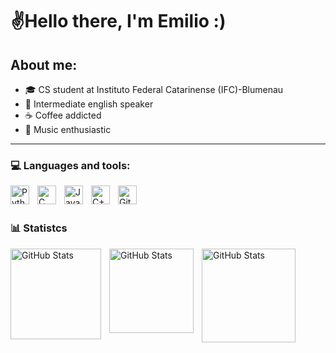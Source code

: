 # ✌️Hello there, I'm Emilio :)

## About me:

- 🎓  CS student at Instituto Federal Catarinense (IFC)-Blumenau
- 💬  Intermediate english speaker
-  	☕ Coffee addicted
- 🎸 Music enthusiastic


</p>

---

###   	💻 Languages and tools: 

<img 
    align="left" 
    alt="Python" 
    title="Python"
    width="30px" 
    style="padding-right: 10px;" 
    src="https://cdn.jsdelivr.net/gh/devicons/devicon@latest/icons/python/python-original.svg" 
/>

<img 
    align="left" 
    alt="C"
    title="C" 
    width="30px" 
    style="padding-right: 10px;" 
    src="https://cdn.jsdelivr.net/gh/devicons/devicon@latest/icons/c/c-original.svg" 
/>

<img 
    align="left" 
    alt="Java" 
    title="Java"
    width="30px" 
    style="padding-right: 10px;" 
    src="https://cdn.jsdelivr.net/gh/devicons/devicon@latest/icons/java/java-plain.svg" 
/>

<img 
    align="left" 
    alt="C++" 
    title="C++"
    width="30px" 
    style="padding-right: 10px;" 
    src="https://cdn.jsdelivr.net/gh/devicons/devicon@latest/icons/cplusplus/cplusplus-original.svg" 
/>

<img 
    align="left" 
    alt="Git" 
    title="Git"
    width="30px" 
    style="padding-right: 10px;" 
    src="https://cdn.jsdelivr.net/gh/devicons/devicon@latest/icons/git/git-original.svg" 
/>

<br/>
<br/>

### 📊 Statistcs

<p>
  <img 
    align="left" 
    alt="GitHub Stats" 
    height="145" 
    style="padding-right: 10px;" 
    src="https://github-readme-stats.vercel.app/api?username=EmilioRCPantoja&show_icons=true&theme=chartreuse-dark&include_all_commits=true&locale=en" 
  />



<img 
    align="left"
    alt ="GitHub Stats"
    height = "135"
    style="padding-right: 10px;" 
    src="https://streak-stats.demolab.com/?user=EmilioRCPantoja&theme=chartreuse-dark" />
</p>
<img 
      align="left" 
      alt="GitHub Stats" 
      height="150" 
      style="padding-right: 10px;" 
      src="https://github-readme-stats.vercel.app/api/top-langs/?username=EmilioRCPantoja&theme=chartreuse-dark&layout=compact&custom_title=Languages&langs_count=10" 
  />
